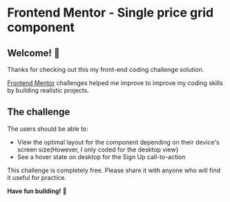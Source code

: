 # Frontend Mentor - Single price grid component


## Welcome! 👋

Thanks for checking out this my front-end coding challenge solution.

[Frontend Mentor](https://www.frontendmentor.io) challenges helped me improve to improve my coding skills by building realistic projects.


## The challenge

The users should be able to:

- View the optimal layout for the component depending on their device's screen size(However, I only coded for the desktop view}
- See a hover state on desktop for the Sign Up call-to-action

This challenge is completely free. Please share it with anyone who will find it useful for practice.

**Have fun building!** 🚀
